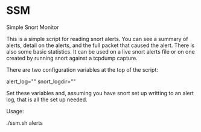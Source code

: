 # SSM
Simple Snort Monitor

This is a simple script for reading snort alerts. You can see a summary of alerts, detail on the alerts, and the full packet that caused the alert. There is also some basic statistics. It can be used on a live snort alerts file or on one created by running snort against a tcpdump capture.

There are two configuration variables at the top of the script:

alert_log=""
snort_logdir=""

Set these variables and, assuming you have snort set up writting to an alert log, that is all the set up needed.

Usage:

./ssm.sh alerts
